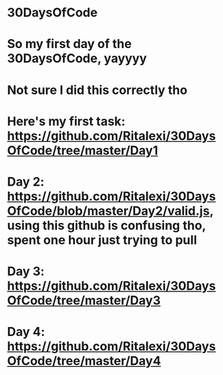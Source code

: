 # 30DaysOfCode
# So my first day of the 30DaysOfCode, yayyyy
# Not sure I did this correctly tho
# Here's my first task: https://github.com/Ritalexi/30DaysOfCode/tree/master/Day1
# Day 2: https://github.com/Ritalexi/30DaysOfCode/blob/master/Day2/valid.js, using this github is confusing tho, spent one hour just trying to pull
# Day 3: https://github.com/Ritalexi/30DaysOfCode/tree/master/Day3
# Day 4: https://github.com/Ritalexi/30DaysOfCode/tree/master/Day4
